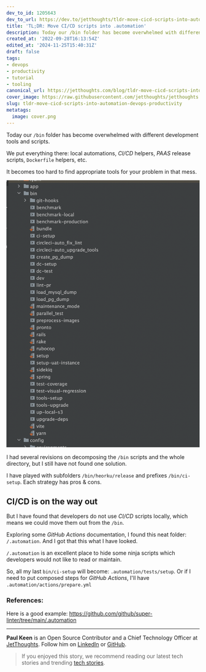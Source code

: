 ```yaml
---
dev_to_id: 1205643
dev_to_url: https://dev.to/jetthoughts/tldr-move-cicd-scripts-into-automation-373c
title: 'TL;DR: Move CI/CD scripts into .automation'
description: Today our /bin folder has become overwhelmed with different development tools and scripts.  We put...
created_at: '2022-09-28T16:13:54Z'
edited_at: '2024-11-25T15:40:31Z'
draft: false
tags:
- devops
- productivity
- tutorial
- tooling
canonical_url: https://jetthoughts.com/blog/tldr-move-cicd-scripts-into-automation-devops-productivity/
cover_image: https://raw.githubusercontent.com/jetthoughts/jetthoughts.github.io/master/content/blog/tldr-move-cicd-scripts-into-automation-devops-productivity/cover.png
slug: tldr-move-cicd-scripts-into-automation-devops-productivity
metatags:
  image: cover.png
---
```

Today our `/bin` folder has become overwhelmed with different development tools and scripts.

We put everything there: local automations, _CI/CD_ helpers, _PAAS_ release scripts, `Dockerfile` helpers, etc.

It becomes too hard to find appropriate tools for your problem in that mess. 

![Messy bin folder](file_0.png)

I had several revisions on decomposing the `/bin` scripts and the whole directory, but I still have not found one solution.

I have played with subfolders `/bin/heorku/release` and prefixes `/bin/ci-setup`. Each strategy has pros & cons. 

## CI/CD is on the way out

But I have found that developers do not use _CI/CD_ scripts locally, which means we could move them out from the `/bin`.

Exploring some _GitHub Actions_ documentation, I found this neat folder: `/.automation`. And I got that this what I have looked.

`/.automation` is an excellent place to hide some ninja scripts which developers would not like to read or maintain.

So, all my last `bin/ci-setup` will become: `.automation/tests/setup`. Or if I need to put composed steps for _GitHub Actions_, I'll have `.automation/actions/prepare.yml`

### References:

Here is a good example: https://github.com/github/super-linter/tree/main/.automation

---

**Paul Keen** is an Open Source Contributor and a Chief Technology Officer at [JetThoughts](https://www.jetthoughts.com). Follow him on [LinkedIn](https://www.linkedin.com/in/paul-keen/) or [GitHub](https://github.com/pftg).
> If you enjoyed this story, we recommend reading our latest tech stories and trending [tech stories](https://jtway.co/trending).
